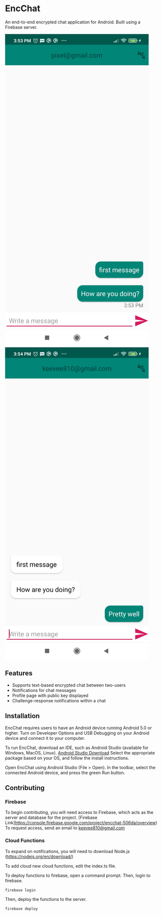 # EncChat
An end-to-end encrypted chat application for Android. Built using a Firebase server.

![](header.jpg)
![](header2.jpg)

## Features
- Supports text-based encrypted chat between two-users
- Notifications for chat messages
- Profile page with public key displayed
- Challenge-response notifications within a chat

## Installation
EncChat requires users to have an Android device running Android 5.0 or higher.
Turn on Developer Options and USB Debugging on your Android device and connect it to your computer.

To run EncChat, download an IDE, such as Android Studio (available for Windows, MacOS, Linux).
[Android Studio Download](https://developer.android.com/studio#downloads)
Select the appropriate package based on your OS, and follow the install instructions.

Open EncChat using Android Studio (File > Open).
In the toolbar, select the connected Android device, and press the green Run button. 

## Contributing
### Firebase
To begin contributing, you will need access to Firebase, which acts as the server and database for the project.
[Firebase Link]https://console.firebase.google.com/project/encchat-506da/overview)
To request access, send an email to keevee810@gmail.com

### Cloud Functions
To expand on notifications, you will need to download Node.js (https://nodejs.org/en/download/)

To add cloud new cloud functions, edit the index.ts file.

To deploy functions to firebase, open a command prompt. Then, login to firebase.
```sh
firebase login
```

Then, deploy the functions to the server.
```sh
firebase deploy
```